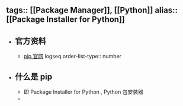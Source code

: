 tags:: [[Package Manager]], [[Python]]
alias:: [[Package Installer for Python]]
---

- ## 官方资料
	- [pip 官网](https://pip.pypa.io/en/stable/)
	  logseq.order-list-type:: number
- ## 什么是 pip
	- 即 Package Installer for Python , Python 包安装器
	-